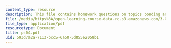 ```yaml
---
content_type: resource
description: This file contains homework questions on topics bonding and thermodynamics.
file: /media/https%3A/open-learning-course-data-rc.s3.amazonaws.com/3-012-fundamentals-of-materials-science-fall-2005/593d7a2a7113bcc56a505d855e2058b1_ps04.pdf
file_type: application/pdf
resourcetype: Document
title: ps04.pdf
uid: 593d7a2a-7113-bcc5-6a50-5d855e2058b1
---
```

